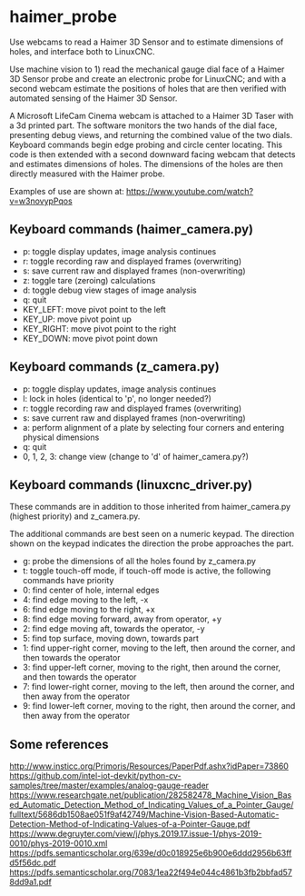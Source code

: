 # haimer_probe
Use webcams to read a Haimer 3D Sensor and to estimate dimensions of holes, and interface both to LinuxCNC.

Use machine vision to 1) read the mechanical gauge dial face of a Haimer 3D Sensor probe and create an electronic probe for LinuxCNC; and with a second webcam estimate the positions of holes that are then verified with automated sensing of the Haimer 3D Sensor.

A Microsoft LifeCam Cinema webcam is attached to a Haimer 3D Taser with a 3d printed part. The software monitors the two hands of the dial face, presenting debug views, and returning the combined value of the two dials. Keyboard commands begin edge probing and circle center locating. This code is then extended with a second downward facing webcam that detects and estimates dimensions of holes. The dimensions of the holes are then directly measured with the Haimer probe.

Examples of use are shown at: https://www.youtube.com/watch?v=w3novypPqos

## Keyboard commands (haimer_camera.py)
* p: toggle display updates, image analysis continues
* r: toggle recording raw and displayed frames (overwriting)
* s: save current raw and displayed frames (non-overwriting)
* z: toggle tare (zeroing) calculations
* d: toggle debug view stages of image analysis
* q: quit
* KEY_LEFT: move pivot point to the left
* KEY_UP: move pivot point up
* KEY_RIGHT: move pivot point to the right
* KEY_DOWN: move pivot point down

## Keyboard commands (z_camera.py)
* p: toggle display updates, image analysis continues
* l: lock in holes (identical to 'p', no longer needed?)
* r: toggle recording raw and displayed frames (overwriting)
* s: save current raw and displayed frames (non-overwriting)
* a: perform alignment of a plate by selecting four corners and entering physical dimensions
* q: quit
* 0, 1, 2, 3: change view (change to 'd' of haimer_camera.py?)

## Keyboard commands (linuxcnc_driver.py)
These commands are in addition to those inherited from haimer_camera.py (highest priority) and z_camera.py.

The additional commands are best seen on a numeric keypad. The direction shown on the keypad indicates the direction the probe approaches the part.

* g: probe the dimensions of all the holes found by z_camera.py
* t: toggle touch-off mode, if touch-off mode is active, the following commands have priority
* 0: find center of hole, internal edges
* 4: find edge moving to the left, -x
* 6: find edge moving to the right, +x
* 8: find edge moving forward, away from operator, +y
* 2: find edge moving aft, towards the operator, -y
* 5: find top surface, moving down, towards part
* 1: find upper-right corner, moving to the left, then around the corner, and then towards the operator
* 3: find upper-left corner, moving to the right, then around the corner, and then towards the operator
* 7: find lower-right corner, moving to the left, then around the corner, and then away from the operator
* 9: find lower-left corner, moving to the right, then around the corner, and then away from the operator

## Some references
http://www.insticc.org/Primoris/Resources/PaperPdf.ashx?idPaper=73860
https://github.com/intel-iot-devkit/python-cv-samples/tree/master/examples/analog-gauge-reader
https://www.researchgate.net/publication/282582478_Machine_Vision_Based_Automatic_Detection_Method_of_Indicating_Values_of_a_Pointer_Gauge/fulltext/5686db1508ae051f9af42749/Machine-Vision-Based-Automatic-Detection-Method-of-Indicating-Values-of-a-Pointer-Gauge.pdf
https://www.degruyter.com/view/j/phys.2019.17.issue-1/phys-2019-0010/phys-2019-0010.xml
https://pdfs.semanticscholar.org/639e/d0c018925e6b900e6ddd2956b63ffd5f56dc.pdf
https://pdfs.semanticscholar.org/7083/1ea22f494e044c4861b3fb2bbfad578dd9a1.pdf
